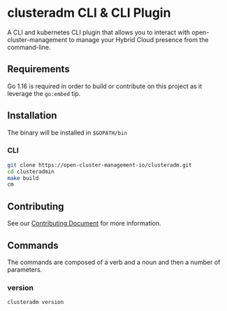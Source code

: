 [comment]: # ( Copyright Contributors to the Open Cluster Management project )
# clusteradm CLI & CLI Plugin

A CLI and kubernetes CLI plugin that allows you to interact with open-cluster-management to manage your Hybrid Cloud presence from the command-line.

## Requirements

Go 1.16 is required in order to build or contribute on this project as it leverage the `go:embed` tip.

## Installation

The binary will be installed in `$GOPATH/bin`
### CLI

```bash
git clone https://open-cluster-management-io/clusteradm.git
cd clusteradmin
make build
cm
```
## Contributing

See our [Contributing Document](CONTRIBUTING.md) for more information.  

## Commands

The commands are composed of a verb and a noun and then a number of parameters.

### version

`clusteradm version`
